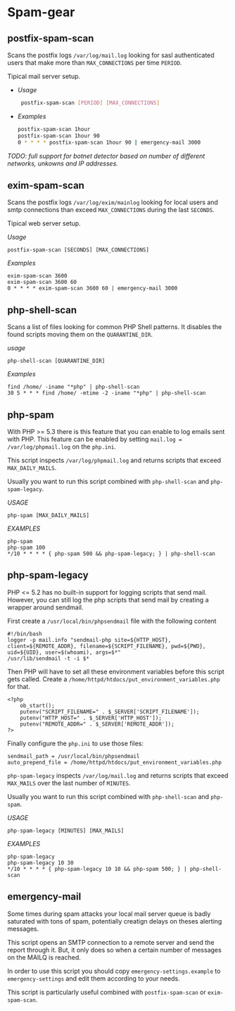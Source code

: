 Spam-gear
=========

postfix-spam-scan
-----------------

Scans the postfix logs `/var/log/mail.log` looking for sasl authenticated users that make
more than `MAX_CONNECTIONS` per time `PERIOD`.

Tipical mail server setup.

* *Usage*
   ```bash
    postfix-spam-scan [PERIOD] [MAX_CONNECTIONS]
    ```

* *Examples*
    ```bash
    postfix-spam-scan 1hour
    postfix-spam-scan 1hour 90
    0 * * * * postfix-spam-scan 1hour 90 | emergency-mail 3000
    ```

*TODO: full support for botnet detector based on number of different networks, unkowns and IP addresses.*


exim-spam-scan
--------------

Scans the postfix logs `/var/log/exim/mainlog` looking for local users and smtp connections
than exceed `MAX_CONNECTIONS` during the last `SECONDS`.

Tipical web server setup.

*Usage*

    postfix-spam-scan [SECONDS] [MAX_CONNECTIONS]
*Examples*

    exim-spam-scan 3600
    exim-spam-scan 3600 60
    0 * * * * exim-spam-scan 3600 60 | emergency-mail 3000


php-shell-scan
--------------
Scans a list of files looking for common PHP Shell patterns. It disables the found scripts
moving them on the `QUARANTINE_DIR`.


*usage*

    php-shell-scan [QUARANTINE_DIR]

*Examples*

    find /home/ -iname "*php" | php-shell-scan
    30 5 * * * find /home/ -mtime -2 -iname "*php" | php-shell-scan


php-spam
--------

With PHP >= 5.3 there is this feature that you can enable to log emails sent with PHP. This feature can be enabled
by setting `mail.log = /var/log/phpmail.log` on the `php.ini`.


This script inspects `/var/log/phpmail.log` and returns scripts that exceed `MAX_DAILY_MAILS`.

Usually you want to run this script combined with `php-shell-scan` and `php-spam-legacy`.


*USAGE*

    php-spam [MAX_DAILY_MAILS]

*EXAMPLES*

    php-spam
    php-spam 100
    */10 * * * * { php-spam 500 && php-spam-legacy; } | php-shell-scan



php-spam-legacy
---------------

PHP <= 5.2 has no built-in support for logging scripts that send mail. However, you can still log the php scripts that send mail by 
creating a wrapper around sendmail.

First create a `/usr/local/bin/phpsendmail` file with the following content

    #!/bin/bash
    logger -p mail.info "sendmail-php site=${HTTP_HOST}, client=${REMOTE_ADDR}, filename=${SCRIPT_FILENAME}, pwd=${PWD}, uid=${UID}, user=$(whoami), args=$*"
    /usr/lib/sendmail -t -i $*


Then PHP will have to set all these environment variables before this script gets called. Create a `/home/httpd/htdocs/put_environment_variables.php` for that.

    <?php
        ob_start();
        putenv("SCRIPT_FILENAME=" . $_SERVER['SCRIPT_FILENAME']);
        putenv("HTTP_HOST=" . $_SERVER['HTTP_HOST']);
        putenv("REMOTE_ADDR=" . $_SERVER['REMOTE_ADDR']);
    ?>


Finally configure the `php.ini` to use those files:

    sendmail_path = /usr/local/bin/phpsendmail
    auto_prepend_file = /home/httpd/htdocs/put_environment_variables.php



`php-spam-legacy` inspects `/var/log/mail.log` and returns scripts that exceed `MAX_MAILS` over the last number of `MINUTES`.

Usually you want to run this script combined with `php-shell-scan` and `php-spam`.


*USAGE*

    php-spam-legacy [MINUTES] [MAX_MAILS]

*EXAMPLES*

    php-spam-legacy
    php-spam-legacy 10 30
    */10 * * * * { php-spam-legacy 10 10 && php-spam 500; } | php-shell-scan


emergency-mail
--------------

Some times during spam attacks your local mail server queue is badly saturated with tons of spam, potentially creatign delays on theses alerting messages.

This script opens an SMTP connection to a remote server and send the report through it. But, it only does so when a certain number of messages on the MAILQ is reached.

In order to use this script you should copy `emergency-settings.example` to `emergency-settings` and edit them according to your needs.

This script is particularly useful combined with `postfix-spam-scan` or `exim-spam-scan`.
